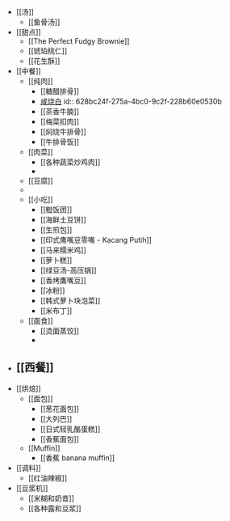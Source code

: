 - [[汤]]
	- [[鱼骨汤]]
- [[甜点]]
	- [[The Perfect Fudgy Brownie]]
	- [[琥珀桃仁]]
	- [[花生酥]]
- [[中餐]]
	- [[纯肉]]
		- [[糖醋排骨]]
		- [咸烧白](https://www.xiachufang.com/recipe/1010118/)
		  id:: 628bc24f-275a-4bc0-9c2f-228b60e0530b
		- [[茶香牛腩]]
		- [[梅菜扣肉]]
		- [[焖烧牛排骨]]
		- [[牛排骨饭]]
	- [[肉菜]]
		- [[各种蔬菜炒鸡肉]]
		-
	- [[豆腐]]
	-
	- [[小吃]]
		- [[糍饭团]]
		- [[海鲜土豆饼]]
		- [[生煎包]]
		- [[印式鹰嘴豆零嘴 - Kacang Putih]]
		- [[马来糯米鸡]]
		- [[萝卜糕]]
		- [[绿豆汤-高压锅]]
		- [[香烤鷹嘴豆]]
		- [[冰粉]]
		- [[韩式萝卜块泡菜]]
		- [[米布丁]]
	- [[面食]]
		- [[烫面蒸饺]]
		-
- [[西餐]]
	-
- [[烘焙]]
	- [[面包]]
		- [[葱花面包]]
		- [[大列巴]]
		- [[日式轻乳酪蛋糕]]
		- [[香蕉面包]]
	- [[Muffin]]
		- [[香蕉 banana muffin]]
- [[调料]]
	- [[红油辣椒]]
- [[豆浆机]]
	- [[米糊和奶昔]]
	- [[各种露和豆浆]]